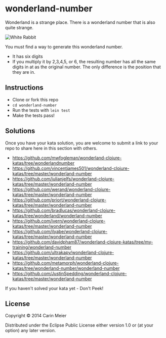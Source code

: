 # wonderland-number

Wonderland is a strange place.  There is a wonderland number that is
also quite strange.

![White Rabbit](/images/whiterabbit.gif)


You must find a way to generate this wonderland number.

- It has six digits
- If you multiply it by 2,3,4,5, or 6, the resulting number has all
  the same digits in at as the original number.  The only difference
  is the position that they are in.



## Instructions

- Clone or fork this repo
- `cd wonderland-number`
- Run the tests with `lein test`
- Make the tests pass!

## Solutions

Once you have your kata solution, you are welcome to submit a link to your repo to share here in this section with others.

* https://github.com/mwfogleman/wonderland-clojure-katas/tree/wonderlandnumber
* https://github.com/vincentjames501/wonderland-clojure-katas/tree/master/wonderland-number
* https://github.com/julianjelfs/wonderland-clojure-katas/tree/master/wonderland-number
* https://github.com/werand/wonderland-clojure-katas/tree/master/wonderland-number
* https://github.com/priort/wonderland-clojure-katas/tree/master/wonderland-number
* https://github.com/bradlucas/wonderland-clojure-katas/tree/wonderland/wonderland-number
* https://github.com/ivern/wonderland-clojure-katas/tree/master/wonderland-number
* https://github.com/ilyabe/wonderland-clojure-katas/tree/master/wonderland-number
* https://github.com/davidpham87/wonderland-clojure-katas/tree/my-training/wonderland-number
* https://github.com/ultrakapy/wonderland-clojure-katas/tree/master/wonderland-number
* https://github.com/metamorph/wonderland-clojure-katas/tree/wonderland-number/wonderland-number
* https://github.com/JustinSpedding/wonderland-clojure-katas/tree/master/wonderland-number

If you haven't solved your kata yet - Don't Peek!

## License

Copyright © 2014 Carin Meier

Distributed under the Eclipse Public License either version 1.0 or (at
your option) any later version.
